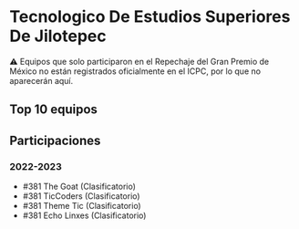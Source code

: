 # Tecnologico De Estudios Superiores De Jilotepec

:warning: Equipos que solo participaron en el Repechaje del Gran Premio de México no están registrados oficialmente en el ICPC, por lo que no aparecerán aquí.

## Top 10 equipos


## Participaciones

### 2022-2023

- #381 The Goat (Clasificatorio)
- #381 TicCoders (Clasificatorio)
- #381 Theme Tic (Clasificatorio)
- #381 Echo Linxes  (Clasificatorio)



